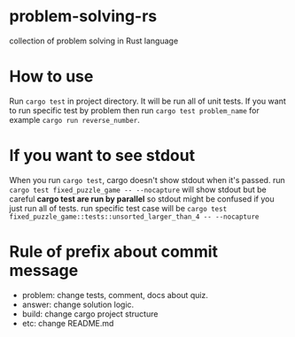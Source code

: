 # problem-solving-rs
collection of problem solving in Rust language

# How to use

Run `cargo test` in project directory. It will be run all of unit tests. If you want to run specific test by problem then run `cargo test problem_name` for example `cargo run reverse_number`.

# If you want to see stdout

When you run `cargo test`, cargo doesn't show stdout when it's passed. run `cargo test fixed_puzzle_game -- --nocapture` will show stdout but be careful **cargo test are run by parallel** so stdout might be confused if you just run all of tests. run specific test case will be `cargo test fixed_puzzle_game::tests::unsorted_larger_than_4 -- --nocapture`

# Rule of prefix about commit message

- problem: change tests, comment, docs about quiz.
- answer: change solution logic.
- build: change cargo project structure
- etc: change README.md